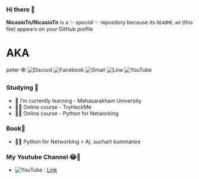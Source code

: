 ### Hi there 👋


**NicasioTn/NicasioTn** is a ✨ _special_ ✨ repository because its `README.md` (this file) appears on your GitHub profile
# AKA
peter 🕸
![Discord](https://img.shields.io/badge/Discord-%237289DA.svg?style=for-the-badge&logo=discord&logoColor=white)
![Facebook](https://img.shields.io/badge/Facebook-%231877F2.svg?style=for-the-badge&logo=Facebook&logoColor=white)
![Gmail](https://img.shields.io/badge/Gmail-D14836?style=for-the-badge&logo=gmail&logoColor=white)
![Line](https://img.shields.io/badge/Line-00C300?style=for-the-badge&logo=line&logoColor=white)
![YouTube](https://img.shields.io/badge/YouTube-%23FF0000.svg?style=for-the-badge&logo=YouTube&logoColor=white)



### Studying 👋
- 🌱 I’m currently learning - Mahasarakham University
- 🧙‍♂️ Online course - TryHackMe
- 🧙‍♂️ Online course - Python for Networking
### Book📖
- 📄🐍 Python for Networking > Aj. suchart kummanee
### My Youtube Channel 😂🐇
- ![YouTube](https://img.shields.io/badge/YouTube-%23FF0000.svg?style=for-the-badge&logo=YouTube&logoColor=white) : [Link](https://www.youtube.com/channel/UCRkoLiF6RtLRxKiYQiCLMnw) 
<!--
Here are some ideas to get you started:

- 🔭 I’m currently working on ...
- 👯 I’m looking to collaborate on ...
- 🤔 I’m looking for help with ...
- 💬 Ask me about ...
- 📫 How to reach me: ...
- 😄 Pronouns: ...
- ⚡ Fun fact: ...
-->
